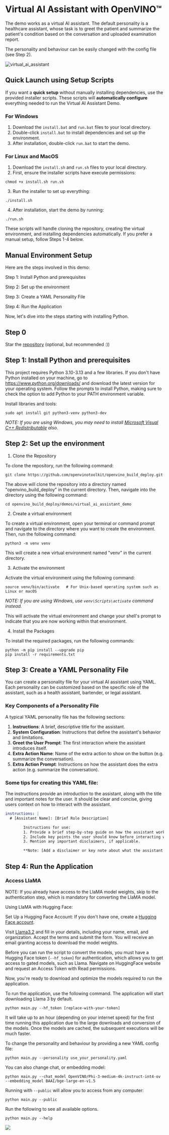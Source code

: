 # Virtual AI Assistant with OpenVINO™

The demo works as a virtual AI assistant. The default personality is a healthcare assistant, whose task is to greet the patient and summarize the patient's condition based on the conversation and uploaded examination report.

The personality and behaviour can be easily changed with the config file (see Step 2).

![virtual_ai_assistant](https://github.com/user-attachments/assets/0172c032-1032-48ba-9cdc-49666e1298ca)

## Quick Launch using Setup Scripts

If you want a **quick setup** without manually installing dependencies, use the provided installer scripts. These scripts will **automatically configure** everything needed to run the Virtual AI Assistant Demo.

### **For Windows**
1. Download the `install.bat` and `run.bat` files to your local directory.
2. Double-click `install.bat` to install dependencies and set up the environment.
3. After installation, double-click `run.bat` to start the demo.

### **For Linux and MacOS**
1. Download the `install.sh` and `run.sh` files to your local directory.
2. First, ensure the installer scripts have execute permissions:
```shell
chmod +x install.sh run.sh
```
3. Run the installer to set up everything:
```shell
./install.sh
```
4. After installation, start the demo by running:
```shell
./run.sh
```
These scripts will handle cloning the repository, creating the virtual environment, and installing dependencies automatically. If you prefer a manual setup, follow Steps 1-4 below.

## Manual Environment Setup

Here are the steps involved in this demo:

Step 1: Install Python and prerequisites

Step 2: Set up the environment

Step 3: Create a YAML Personality File

Step 4: Run the Application

Now, let's dive into the steps starting with installing Python.

## Step 0

Star the [repository](https://github.com/openvinotoolkit/openvino_build_deploy) (optional, but recommended :))

## Step 1: Install Python and prerequisites 

This project requires Python 3.10-3.13 and a few libraries. If you don't have Python installed on your machine, go to https://www.python.org/downloads/ and download the latest version for your operating system. Follow the prompts to install Python, making sure to check the option to add Python to your PATH environment variable.

Install libraries and tools:

```shell
sudo apt install git python3-venv python3-dev
```

_NOTE: If you are using Windows, you may need to install [Microsoft Visual C++ Redistributable](https://aka.ms/vs/16/release/vc_redist.x64.exe) also._

## Step 2: Set up the environment

1. Clone the Repository

To clone the repository, run the following command:

```shell
git clone https://github.com/openvinotoolkit/openvino_build_deploy.git
```

The above will clone the repository into a directory named "openvino_build_deploy" in the current directory. Then, navigate into the directory using the following command:

```shell
cd openvino_build_deploy/demos/virtual_ai_assistant_demo
```

2. Create a virtual environment

To create a virtual environment, open your terminal or command prompt and navigate to the directory where you want to create the environment. Then, run the following command:

```shell
python3 -m venv venv
```
This will create a new virtual environment named "venv" in the current directory.

3. Activate the environment

Activate the virtual environment using the following command:

```shell
source venv/bin/activate   # For Unix-based operating system such as Linux or macOS
```

_NOTE: If you are using Windows, use `venv\Scripts\activate` command instead._

This will activate the virtual environment and change your shell's prompt to indicate that you are now working within that environment.

4. Install the Packages

To install the required packages, run the following commands:

```shell
python -m pip install --upgrade pip 
pip install -r requirements.txt
```

## Step 3: Create a YAML Personality File

You can create a personality file for your virtual AI assistant using YAML. Each personality can be customized based on the specific role of the assistant, such as a health assistant, bartender, or legal assistant. 

### Key Components of a Personality File

A typical YAML personality file has the following sections:

1. **Instructions**: A brief, descriptive title for the assistant.
2. **System Configuration**: Instructions that define the assistant's behavior and limitations.
3. **Greet the User Prompt**: The first interaction where the assistant introduces itself.
4. **Extra Action Name**: Name of the extra action to show on the button (e.g. summarize the conversation).
5. **Extra Action Prompt**: Instructions on how the assistant does the extra action (e.g. summarize the conversation).

### Some tips for creating this YAML file: 

The instructions provide an introduction to the assistant, along with the title and important notes for the user. It should be clear and concise, giving users context on how to interact with the assistant.

```yaml
instructions: | 
  # [Assistant Name]: [Brief Role Description]

        Instructions for use:  
        1. Provide a brief step-by-step guide on how the assistant works.  
        2. Include key points the user should know before interacting with the assistant.  
        3. Mention any important disclaimers, if applicable.

        **Note: [Add a disclaimer or key note about what the assistant can and cannot do].**
```

## Step 4: Run the Application

### Access LlaMA
NOTE: If you already have access to the LlaMA model weights, skip to the authentication step, which is mandatory for converting the LlaMA model.

Using LlaMA with Hugging Face:

Set Up a Hugging Face Account: If you don't have one, create a [Hugging Face account](https://huggingface.co/welcome).

Visit [Llama3.2](https://huggingface.co/meta-llama/Llama-3.2-3B-Instruct) and fill in your details, including your name, email, and organization. Accept the terms and submit the form. You will receive an email granting access to download the model weights.

Before you can run the script to convert the models, you must have a Hugging Face token (`--hf_token`) for authentication, which allows you to get access to gated models, such as Llama. Navigate on HuggingFace website and request an Access Token with Read permissions. 

Now, you're ready to download and optimize the models required to run the application.

To run the application, use the following command. The application will start downloading Llama 3 by default. 

```shell
python main.py --hf_token [replace-with-your-token]
```

It will take up to an hour (depending on your internet speed) for the first time running this application due to the large downloads and conversion of the models. 
Once the models are cached, the subsequent executions will be much faster.

To change the personality and behaviour by providing a new YAML config file:

```shell
python main.py --personality use_your_personality.yaml
```

You can also change chat, or embedding model:

```shell
python main.py --chat_model OpenVINO/Phi-3-medium-4k-instruct-int4-ov --embedding_model BAAI/bge-large-en-v1.5
```

Running with `--public` will allow you to access from any computer:

```shell
python main.py --public
```

Run the following to see all available options.

```shell
python main.py --help
```

[//]: # (telemetry pixel)
<img referrerpolicy="no-referrer-when-downgrade" src="https://static.scarf.sh/a.png?x-pxid=7003a37c-568d-40a5-9718-0d021d8589ca&project=demos/virtual_ai_assistant_demo&file=README.md" />
